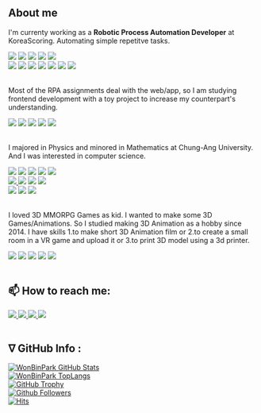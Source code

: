 ## About me
I'm currenty working as a **Robotic Process Automation Developer** at KoreaScoring. Automating simple repetitve tasks. 
<div>
    <img src="https://img.shields.io/badge/UIPath-0099dd?style=flat">
    <img src="https://img.shields.io/badge/.Net-512BD5?style=flat&logo=dotnet&logoColor=white">
    <img src="https://img.shields.io/badge/C%23-239120?style=flat&logo=csharp&logoColor=white">
    <img src="https://img.shields.io/badge/Selenium-000000?style=flat&logo=Selenium&logoColor=43B02A">
    <img src="https://img.shields.io/badge/XAML-000000?style=flat&logo=XAML&logoColor=0C54C2">
</div><div>
    <img src="https://img.shields.io/badge/Excel-000000?style=flat&logo=Microsoftexcel&logoColor=217346">
    <img src="https://img.shields.io/badge/Outlook-000000?style=flat&logo=Microsoftoutlook&logoColor=0078D4">
    <img src="https://img.shields.io/badge/SAP-000000?style=flat&logo=SAP&logoColor=0FAAFF">
    <img src="https://img.shields.io/badge/PS-000000?style=flat&logo=PowerShell&logoColor=5391FE">
    <img src="https://img.shields.io/badge/IE-000000?style=flat&logo=InternetExplorer&logoColor=0076D6">
    <img src="https://img.shields.io/badge/Edge-000000?style=flat&logo=MicrosoftEdge&logoColor=0078D7">
    <img src="https://img.shields.io/badge/Chrome-000000?style=flat&logo=GoogleChrome&logoColor=4285F4">
</div><br>

Most of the RPA assignments deal with the web/app, so I am studying frontend development with a toy project to increase my counterpart's understanding.
<div> 
    <img src="https://img.shields.io/badge/React-000000?style=flat&logo=React&logoColor=61dafb">
    <img src="https://img.shields.io/badge/HTML5-000000?style=flat&logo=html5&logoColor=e34f26">
    <img src="https://img.shields.io/badge/CSS3-000000?style=flat&logo=css3&logoColor=1572b6">
    <img src="https://img.shields.io/badge/JS-000000?style=flat&logo=javascript&logoColor=f7df1e">
    <img src="https://img.shields.io/badge/PyQT5-000000?style=flat&logo=qt&logoColor=41CD52">
</div><br>

I majored in Physics and minored in Mathematics at Chung-Ang University. 
And I was interested in computer science.
<div>
    <img src="https://img.shields.io/badge/Python-3776AB?style=flat&logo=Python&logoColor=white">
    <img src="https://img.shields.io/badge/R-276DC3?style=flat&logo=R&logoColor=white">
    <img src="https://img.shields.io/badge/Pandas-150458?style=flat&logo=pandas&logoColor=white">
    <img src="https://img.shields.io/badge/Numpy-013243?style=flat&logo=Numpy&logoColor=white">
    <img src="https://img.shields.io/badge/SymPy-3B5526?style=flat&logo=SymPy&logoColor=white">
</div><div>
    <a title="Kaggle" href="https://www.kaggle.com/parkwonbin">
    <img src="https://img.shields.io/badge/Kaggle-000000?style=flat&logo=Kaggle&logoColor=20BEFF" /> 
    </a>
    <img src="https://img.shields.io/badge/RStudio-000000?style=flat&logo=RStudio&logoColor=75AADB">
    <img src="https://img.shields.io/badge/Anaconda-000000?style=flat&logo=anaconda&logoColor=44a833">
    <img src="https://img.shields.io/badge/Mathematica-000000?style=flat&logo=WolframMathematica&logoColor=dd1100">
</div><div>
    <img src="https://img.shields.io/badge/VScode-000000?style=flat&logo=VisualStudiocode&logoColor=007acc">
    <img src="https://img.shields.io/badge/Vim-000000?style=flat&logo=Vim&logoColor=1ab7ea">
    <img src="https://img.shields.io/badge/Git-000000?style=flat&logo=git&logoColor=f05032">
</div><br>

I loved 3D MMORPG Games as kid. I wanted to make some 3D Games/Animations. So I studied making 3D Animation as a hobby since 2014. I have skills 1.to make short 3D Animation film or 2.to create a small room in a VR game and upload it or 3.to print 3D model using a 3d printer.
<div> 
    <img src="https://img.shields.io/badge/Unity-000000?style=flat&logo=unity&logoColor=white">
    <img src="https://img.shields.io/badge/Blneder-000000?style=flat&logo=Blender&logoColor=F5792A">
    <img src="https://img.shields.io/badge/PremierePro-000000?style=flat&logo=Adobe%20Premiere%20Pro&logoColor=9999ff">
    <img src="https://img.shields.io/badge/OBS-000000?style=flat&logo=OBSstudio&logoColor=white">
    <a title="YouTube" href="https://www.youtube.com/channel/UCXU_jCbDFAPFKcPHCZ9M2jA/videos">
    <img src="https://img.shields.io/badge/YouTube-000000?style=flat&logo=youtube&logoColor=ff0000"> 
    </a>
</div><br>

## 📫 How to reach me:
<div>
    <a title="Gmail" href="mailto:pwb1128@gmail.com"> 
    <img src="https://img.shields.io/badge/Gmail-000000?style=flat&logo=Gmail&logoColor=ea4335"/>
    </a>
    <a title="Notion" href="https://parkwonbin.notion.site/97acc50fe67e4639b9f19577b8dbb809">
    <img src="https://img.shields.io/badge/Notion-000000?style=flat&logo=Notion&logoColor=whilte">
    </a>
    <a title="Linkedin" href="https://www.linkedin.com/in/wonbin-park-9303571aa/">
    <img src="https://img.shields.io/badge/LinkedIn-000000?style=flat&logo=Linkedin&logoColor=blue" /> 
    </a>
    <a title="Facebook" href="https://www.facebook.com/wonbin.park.902/">
    <img src="https://img.shields.io/badge/Facebook-000000?style=flat&logo=facebook&logoColor=1877f2" /> 
    </a> 
</div><br>

## ∇ GitHub Info : 
<!-- GitHub -->
<!-- ![ParkWonBin'백준 티어](https://github-readme-solvedac.hyp3rflow.vercel.app/api/?handle=pwb1128&theme=white) -->
<!-- [![GitHub streak][GitHub_Streak]](https://github.com/ParkWonBin) -->
[![WonBinPark GitHub Stats][GitHub_Stats]](https://github.com/ParkWonBin/)  
[![WonBinPark TopLangs][GitHub_TopLangs]](https://github.com/ParkWonBin/)  
[![GitHub Trophy][GitHub Trophy]](https://github.com/ParkWonBin/)  
[![Github Followers][GitHub_Followers]](https://github.com/ParkWonBin?tab=followers)  
[![Hits][GitHub_Hits]](https://github.com/ParkWonBin)
<!-- https://parkwonbin.github.io/ -->

<!-- GitHub_Links -->
<!-- [GitHub_Streak]:https://github-readme-streak-stats.herokuapp.com/?user=ParkWonBin&theme=dark -->
[GitHub_TopLangs]:https://github-readme-stats.vercel.app/api/top-langs/?username=ParkWonBin&layout=compact&card_width=450&langs_count=6&theme=dark&w&hide=SCSS,Ruby
[GitHub_Stats]:https://github-readme-stats.vercel.app/api?username=ParkWonBin&show_icons=true&theme=dark
[GitHub Trophy]:https://github-profile-trophy.vercel.app/?username=ParkWonBin&theme=chalk&row=2&column=4
[GitHub_Followers]:https://img.shields.io/github/followers/ParkWonBin?color=06d6a0&label=Github%20Followers&style=flat
[GitHub_Hits]:https://hits.seeyoufarm.com/api/count/incr/badge.svg?url=https%3A%2F%2Fgithub.com%2FParkWonBin

<!-- ICON -->
<!-- [![Gmail Badge][ICON_Gmail]](mailto:pwb1128@gmail.com)
[![Linkedin Badge][ICON_Linkedin]](https://www.linkedin.com/in/wonbin-park-9303571aa/)
[![Facebook Badge][ICON_FaceBook]](https://www.facebook.com/wonbin.park.902/)
[![Twitter Badge][ICON_Twitter]](https://twitter.com/wbpark14/) -->

<!-- ICON_Links -->
<!-- [ICON_Gmail]:https://img.shields.io/badge/-Gmail-d14836?style=flat-square&logo=Gmail&logoColor=white
[ICON_Linkedin]:https://img.shields.io/badge/-LinkedIn-blue?style=flat-square&logo=Linkedin&logoColor=white
[ICON_FaceBook]:https://img.shields.io/badge/-Facebook-1877f2?style=flat-square&logo=facebook&logoColor=white
[ICON_Twitter]:https://img.shields.io/badge/-Twitter-1877f2?style=flat-square&logo=twitter&logoColor=white -->

<!--
**ParkWonBin/parkwonbin** is a ✨ _special_ ✨ repository because its `README.md` (this file) appears on your GitHub profile.

Here are some ideas to get you started:
- 🔭 I’m currently working on ...
- 🌱 I’m currently learning ...
- 👯 I’m looking to collaborate on ...
- 🤔 I’m looking for help with ...
- 💬 Ask me about ...
- 📫 How to reach me: ...
- 😄 Pronouns: ...
- ⚡ Fun fact: ...
-->


<!-- 아직 공부중
### SNS
<div>
    <img src="https://img.shields.io/badge/Thingiverse-000000?style=flat&logo=Thingiverse&logoColor=248BFB">
    <img src="https://img.shields.io/badge/Pinterest-000000?style=flat&logo=pinterest&logoColor=BD081C">
    <img src="https://img.shields.io/badge/Reddit-000000?style=flat&logo=Reddit&logoColor=FF4500">
    <img src="https://img.shields.io/badge/Slack-000000?style=flat&logo=Slack&logoColor=4A154B">
</div>

### 기타
<div>
    <img src="https://img.shields.io/badge/Unreal%20Engine-0E1128?style=flat&logo=UnrealEngine&logoColor=white">
    <img src="https://img.shields.io/badge/Ethereum-000000?style=flat&logo=Ethereum&logoColor=3C3C3D">
    <img src="https://img.shields.io/badge/Bitcoin-000000?style=flat&logo=Bitcoin&logoColor=F7931A">
    <img src="https://img.shields.io/badge/Dropbox-000000?style=flat&logo=Dropbox&logoColor=0061FF">
    <img src="https://img.shields.io/badge/Evernote-000000?style=flat&logo=Evernote&logoColor=00A82D">
</div>

### 수학
<div>
    <img src="https://img.shields.io/badge/Weights%20%26%20Biases-000000?style=flat&logo=Weights%20%26%20Biases&logoColor=FFBE00">
    <img src="https://img.shields.io/badge/TensorFlow-000000?style=flat&logo=TensorFlow&logoColor=FF6F00">
    <img src="https://img.shields.io/badge/PyTorch-000000?style=flat&logo=PyTorch&logoColor=EE4C2C">
    <img src="https://img.shields.io/badge/Tableau-000000?style=flat&logo=Tableau&logoColor=#E97627">
</div><div>
    <img src="https://img.shields.io/badge/OpenCV-000000?style=flat&logo=OpenCV&logoColor=5C3EE8">
    <img src="https://img.shields.io/badge/OpenAI-000000?style=flat&logo=OpenAI&logoColor=412991">
    <img src="https://img.shields.io/badge/OpenGL-000000?style=flat&logo=OpenGL&logoColor=5586A4">
    <img src="https://img.shields.io/badge/OpenAIGym-000000?style=flat&logo=OpenAIGym&logoColor=0081A5">
</div>

### 개발
<div>
    <img src="https://img.shields.io/badge/GO-000000?style=flat&logo=GO&logoColor=00ADD8">
    <img src="https://img.shields.io/badge/Java-000000?style=flat&logo=Java&logoColor=007396">
    <img src="https://img.shields.io/badge/Scala-000000?style=flat&logo=Scala&logoColor=DC322F">
    <img src="https://img.shields.io/badge/Swift-000000?style=flat&logo=swift&logoColor=F05138">
    <img src="https://img.shields.io/badge/Solidity-000000?style=flat&logo=Solidity&logoColor=363636">
    <img src="https://img.shields.io/badge/Typescript-000000?style=flat&logo=typescript&logoColor=3178C6">
</div><div>
    <img src="https://img.shields.io/badge/Django-000000?style=flat&logo=Django&logoColor=092E20">
    <img src="https://img.shields.io/badge/Flask-000000?style=flat&logo=Flask&logoColor=ffffff">
    <img src="https://img.shields.io/badge/Spring-000000?style=flat&logo=spring&logoColor=6DB33F">
    <img src="https://img.shields.io/badge/Vue.js-000000?style=flat&logo=Vue.js&logoColor=4FC08D">
    <img src="https://img.shields.io/badge/Node.js-000000?style=flat&logo=Node.js&logoColor=339933">
</div><div>
    <img src="https://img.shields.io/badge/Rust-000000?style=flat&logo=Rust&logoColor=white">
    <img src="https://img.shields.io/badge/NGINX-000000?style=flat&logo=NGINX&logoColor=009639">
    <img src="https://img.shields.io/badge/PHP-000000?style=flat&logo=php&logoColor=777BB4">
    <img src="https://img.shields.io/badge/Oracle-000000?style=flat&logo=Oracle&logoColor=f80000">
    <img src="https://img.shields.io/badge/MySQL-000000?style=flat&logo=mysql&logoColor=4479A1">
</div><div>
    <img src="https://img.shields.io/badge/Doker-000000?style=flat&logo=docker&logoColor=2496ED">
    <img src="https://img.shields.io/badge/Linux-000000?style=flat&logo=Linux&logoColor=fcc624">
    <img src="https://img.shields.io/badge/Ubuntu-000000?style=flat&logo=Ubuntu&logoColor=E95420">
    <img src="https://img.shields.io/badge/Yarn-000000?style=flat&logo=yarn&logoColor=2C8EBB">
    <img src="https://img.shields.io/badge/NPM-000000?style=flat&logo=npm&logoColor=CB3837">
</div><div>
    <img src="https://img.shields.io/badge/Markdown-000000?style=flat&logo=markdown&logoColor=white">
    <img src="https://img.shields.io/badge/Json-000000?style=flat&logo=Json&logoColor=white">
    <img src="https://img.shields.io/badge/Jpeg-000000?style=flat&logo=Jpeg&logoColor=8A8A8A">
    <img src="https://img.shields.io/badge/SVG-000000?style=flat&logo=SVG&logoColor=FFB13B">
    <img src="https://img.shields.io/badge/Unicode-000000?style=flat&logo=Unicode&logoColor=5455FE">
</div>
 -->

<!-- 기술스텍 아이콘 -->
<!-- https://simpleicons3d.org/ -->
<!-- <img src="https://img.shields.io/badge/표시할이름-색상?style=flat&logo=아이콘&logoColor=white"> -->
<!-- ![alt text](https://github.com/[username]/[reponame]/blob/[branch]/image.jpg?raw=true -->
